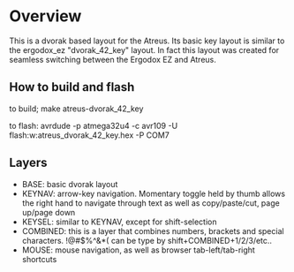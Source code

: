 Overview
========

This is a dvorak based layout for the Atreus. Its basic key layout is similar to the ergodox_ez "dvorak_42_key" layout. In fact this layout was created for seamless switching between the Ergodox EZ and Atreus. 

How to build and flash
----------------------

to build;
make atreus-dvorak_42_key

to flash:
avrdude -p atmega32u4 -c avr109 -U flash:w:atreus_dvorak_42_key.hex  -P COM7

Layers
------
* BASE: basic dvorak layout
* KEYNAV: arrow-key navigation. Momentary toggle held by thumb allows the right hand to navigate through text as well as copy/paste/cut, page up/page down
* KEYSEL: similar to KEYNAV, except for shift-selection
* COMBINED: this is a layer that combines numbers, brackets and special characters. !@#$%^&*( can be type by shift+COMBINED+1/2/3/etc..
* MOUSE: mouse navigation, as well as browser tab-left/tab-right shortcuts
